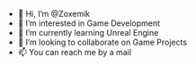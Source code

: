 - 👋 Hi, I’m @Zoxemik
- 👀 I’m interested in Game Development
- 🌱 I’m currently learning Unreal Engine
- 💞️ I’m looking to collaborate on Game Projects
- 📫 You can reach me by a mail 

<!---
Zoxemik/Zoxemik is a ✨ special ✨ repository because its `README.md` (this file) appears on your GitHub profile.
You can click the Preview link to take a look at your changes.
--->
